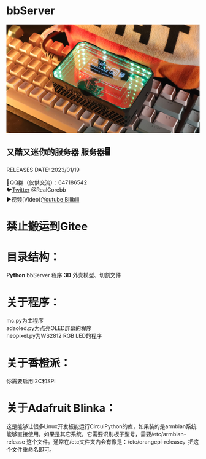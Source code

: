 # bbServer  
![image](https://github.com/RealCorebb/bbServer/blob/main/IMG/bbServer.jpg?raw=true)
## 又酷又迷你的服务器 服务器🖥️  

RELEASES DATE: 2023/01/19  

🐧QQ群（仅供交流）：647186542  
🐦[Twitter](https://twitter.com/RealCorebb "@RealCorebb") @RealCorebb  
▶️视频(Video):[Youtube](https://www.youtube.com/watch?v=yFprzIGSGpM "Youtube")[ Bilibili](https://www.bilibili.com/video/BV1q14y1W7TJ/ " Bilibili")  

# 禁止搬运到Gitee  

# 目录结构：
**Python** bbServer 程序
**3D** 外壳模型、切割文件 


# 关于程序：  
mc.py为主程序  
adaoled.py为点亮OLED屏幕的程序  
neopixel.py为WS2812 RGB LED的程序  

# 关于香橙派：  
你需要启用I2C和SPI  

# 关于Adafruit Blinka：  
这是能够让很多Linux开发板能运行CircuiPython的库，如果装的是armbian系统能够直接使用，如果是其它系统，它需要识别板子型号，需要/etc/armbian-release 这个文件。通常在/etc文件夹内会有像是：/etc/orangepi-release，把这个文件重命名即可。
